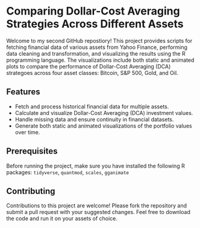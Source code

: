 # Comparing Dollar-Cost Averaging Strategies Across Different Assets

Welcome to my second GitHub repostiory! This project provides scripts for fetching financial data of various assets from Yahoo Finance, performing data cleaning and transformation, and visualizing the results using the R programming language. The visualizations include both static and animated plots to compare the performance of Dollar-Cost Averaging (DCA) strategoes across four asset classes: Bitcoin, S&P 500, Gold, and Oil.

## Features

- Fetch and process historical financial data for multiple assets.
- Calculate and visualize Dollar-Cost Averaging (DCA) investment values.
- Handle missing data and ensure continuity in financial datasets.
- Generate both static and animated visualizations of the portfolio values over time.


## Prerequisites

Before running the project, make sure you have installed the following R packages: `tidyverse`, `quantmod`, `scales`, `gganimate`


## Contributing

Contributions to this project are welcome! Please fork the repository and submit a pull request with your suggested changes. Feel free to download the code and run it on your assets of choice.
